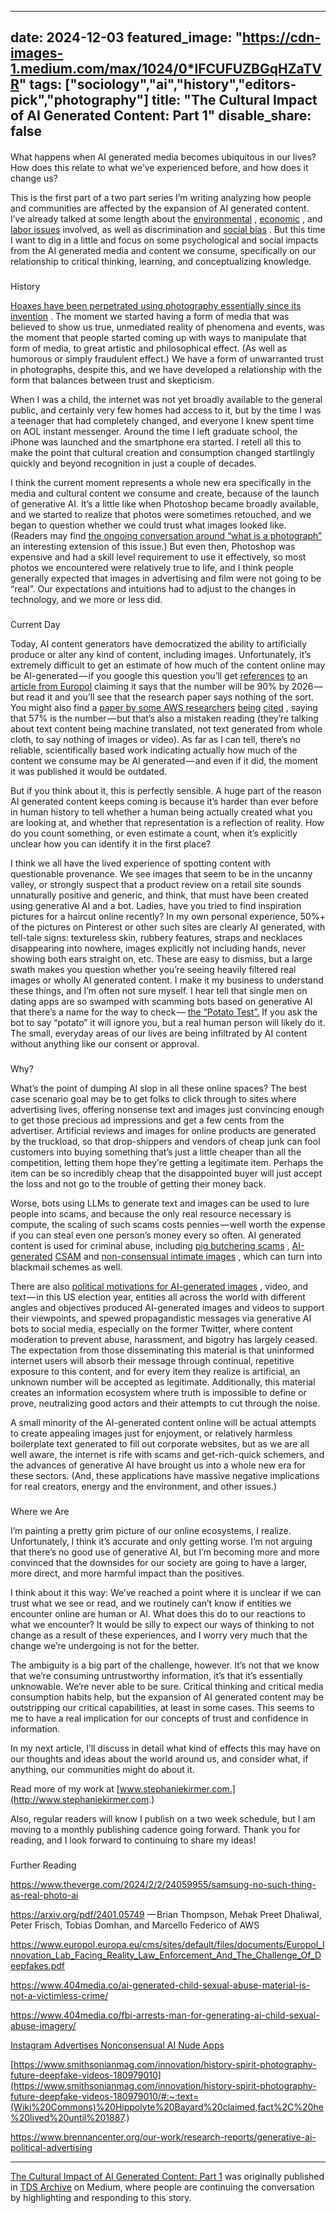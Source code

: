 



---
date: 2024-12-03
featured_image: "https://cdn-images-1.medium.com/max/1024/0*lFCUFUZBGqHZaTVR"
tags: ["sociology","ai","history","editors-pick","photography"]
title: "The Cultural Impact of AI Generated Content: Part 1"
disable_share: false
---
      
#### 
 What happens when AI generated media becomes ubiquitous in our lives? How does this relate to what we’ve experienced before, and how does it change us?



 This is the first part of a two part series I’m writing analyzing how people and communities are affected by the expansion of AI generated content. I’ve already talked at some length about the
 [environmental](https://medium.com/towards-data-science/environmental-implications-of-the-ai-boom-279300a24184) 
 ,
 [economic](https://medium.com/towards-data-science/economics-of-generative-ai-75f550288097) 
 , and
 [labor issues](https://medium.com/towards-data-science/how-human-labor-enables-machine-learning-367feee8bc91) 
 involved, as well as discrimination and
 [social bias](https://medium.com/towards-data-science/a-critical-look-at-ai-image-generation-45001f410147) 
 . But this time I want to dig in a little and focus on some psychological and social impacts from the AI generated media and content we consume, specifically on our relationship to critical thinking, learning, and conceptualizing knowledge.



### 
 History



[Hoaxes have been perpetrated using photography essentially since its invention](https://www.smithsonianmag.com/innovation/history-spirit-photography-future-deepfake-videos-180979010) 
 . The moment we started having a form of media that was believed to show us true, unmediated reality of phenomena and events, was the moment that people started coming up with ways to manipulate that form of media, to great artistic and philosophical effect. (As well as humorous or simply fraudulent effect.) We have a form of unwarranted trust in photographs, despite this, and we have developed a relationship with the form that balances between trust and skepticism.




 When I was a child, the internet was not yet broadly available to the general public, and certainly very few homes had access to it, but by the time I was a teenager that had completely changed, and everyone I knew spent time on AOL instant messenger. Around the time I left graduate school, the iPhone was launched and the smartphone era started. I retell all this to make the point that cultural creation and consumption changed startlingly quickly and beyond recognition in just a couple of decades.




 I think the current moment represents a whole new era specifically in the media and cultural content we consume and create, because of the launch of generative AI. It’s a little like when Photoshop became broadly available, and we started to realize that photos were sometimes retouched, and we began to question whether we could trust what images looked like. (Readers may find
 [the ongoing conversation around “what is a photograph”](https://www.theverge.com/2024/2/2/24059955/samsung-no-such-thing-as-real-photo-ai) 
 an interesting extension of this issue.) But even then, Photoshop was expensive and had a skill level requirement to use it effectively, so most photos we encountered were relatively true to life, and I think people generally expected that images in advertising and film were not going to be “real”. Our expectations and intuitions had to adjust to the changes in technology, and we more or less did.



### 
 Current Day



 Today, AI content generators have democratized the ability to artificially produce or alter any kind of content, including images. Unfortunately, it’s extremely difficult to get an estimate of how much of the content online may be AI-generated — if you google this question you’ll get
 [references](https://www.axios.com/2023/08/28/ai-content-flood-model-collapse) 
[to](https://oodaloop.com/analysis/archive/if-90-of-online-content-will-be-ai-generated-by-2026-we-forecast-a-deeply-human-anti-content-movement-in-response/) 
 an
 [article from Europol](https://www.europol.europa.eu/cms/sites/default/files/documents/Europol_Innovation_Lab_Facing_Reality_Law_Enforcement_And_The_Challenge_Of_Deepfakes.pdf) 
 claiming it says that the number will be 90% by 2026 — but read it and you’ll see that the research paper says nothing of the sort. You might also find a
 [paper by some AWS researchers](https://arxiv.org/pdf/2401.05749) 
[being](https://www.forbes.com.au/news/innovation/is-ai-quietly-killing-itself-and-the-internet/) 
[cited](https://www.windowscentral.com/software-apps/sam-altman-indicated-its-impossible-to-create-chatgpt-without-copyrighted-material) 
 , saying that 57% is the number — but that’s also a mistaken reading (they’re talking about text content being machine translated, not text generated from whole cloth, to say nothing of images or video). As far as I can tell, there’s no reliable, scientifically based work indicating actually how much of the content we consume may be AI generated — and even if it did, the moment it was published it would be outdated.




 But if you think about it, this is perfectly sensible. A huge part of the reason AI generated content keeps coming is because it’s harder than ever before in human history to tell whether a human being actually created what you are looking at, and whether that representation is a reflection of reality. How do you count something, or even estimate a count, when it’s explicitly unclear how you can identify it in the first place?




 I think we all have the lived experience of spotting content with questionable provenance. We see images that seem to be in the uncanny valley, or strongly suspect that a product review on a retail site sounds unnaturally positive and generic, and think, that must have been created using generative AI and a bot. Ladies, have you tried to find inspiration pictures for a haircut online recently? In my own personal experience, 50%+ of the pictures on Pinterest or other such sites are clearly AI generated, with tell-tale signs: textureless skin, rubbery features, straps and necklaces disappearing into nowhere, images explicitly not including hands, never showing both ears straight on, etc. These are easy to dismiss, but a large swath makes you question whether you’re seeing heavily filtered real images or wholly AI generated content. I make it my business to understand these things, and I’m often not sure myself. I hear tell that single men on dating apps are so swamped with scamming bots based on generative AI that there’s a name for the way to check —
 [the “Potato Test”.](https://www.reddit.com/r/Tinder/comments/1aw9w64/always_do_a_potato_test/) 
 If you ask the bot to say “potato” it will ignore you, but a real human person will likely do it. The small, everyday areas of our lives are being infiltrated by AI content without anything like our consent or approval.



### 
 Why?



 What’s the point of dumping AI slop in all these online spaces? The best case scenario goal may be to get folks to click through to sites where advertising lives, offering nonsense text and images just convincing enough to get those precious ad impressions and get a few cents from the advertiser. Artificial reviews and images for online products are generated by the truckload, so that drop-shippers and vendors of cheap junk can fool customers into buying something that’s just a little cheaper than all the competition, letting them hope they’re getting a legitimate item. Perhaps the item can be so incredibly cheap that the disappointed buyer will just accept the loss and not go to the trouble of getting their money back.




 Worse, bots using LLMs to generate text and images can be used to lure people into scams, and because the only real resource necessary is compute, the scaling of such scams costs pennies — well worth the expense if you can steal even one person’s money every so often. AI generated content is used for criminal abuse, including
 [pig butchering scams](https://www.elliptic.co/blog/are-pig-butchering-scammers-using-ai-heres-what-the-latest-trends-show) 
 ,
 [AI-generated](https://www.404media.co/ai-generated-child-sexual-abuse-material-is-not-a-victimless-crime/) 
[CSAM](https://www.404media.co/fbi-arrests-man-for-generating-ai-child-sexual-abuse-imagery/) 
 and
 [non-consensual intimate images](https://www.404media.co/instagram-advertises-nonconsensual-ai-nude-apps/) 
 , which can turn into blackmail schemes as well.




 There are also
 [political motivations for AI-generated images](https://www.brennancenter.org/our-work/research-reports/generative-ai-political-advertising) 
 , video, and text — in this US election year, entities all across the world with different angles and objectives produced AI-generated images and videos to support their viewpoints, and spewed propagandistic messages via generative AI bots to social media, especially on the former Twitter, where content moderation to prevent abuse, harassment, and bigotry has largely ceased. The expectation from those disseminating this material is that uninformed internet users will absorb their message through continual, repetitive exposure to this content, and for every item they realize is artificial, an unknown number will be accepted as legitimate. Additionally, this material creates an information ecosystem where truth is impossible to define or prove, neutralizing good actors and their attempts to cut through the noise.




 A small minority of the AI-generated content online will be actual attempts to create appealing images just for enjoyment, or relatively harmless boilerplate text generated to fill out corporate websites, but as we are all well aware, the internet is rife with scams and get-rich-quick schemers, and the advances of generative AI have brought us into a whole new era for these sectors. (And, these applications have massive negative implications for real creators, energy and the environment, and other issues.)



### 
 Where we Are



 I’m painting a pretty grim picture of our online ecosystems, I realize. Unfortunately, I think it’s accurate and only getting worse. I’m not arguing that there’s no good use of generative AI, but I’m becoming more and more convinced that the downsides for our society are going to have a larger, more direct, and more harmful impact than the positives.




 I think about it this way: We’ve reached a point where it is unclear if we can trust what we see or read, and we routinely can’t know if entities we encounter online are human or AI. What does this do to our reactions to what we encounter? It would be silly to expect our ways of thinking to not change as a result of these experiences, and I worry very much that the change we’re undergoing is not for the better.




 The ambiguity is a big part of the challenge, however. It’s not that we know that we’re consuming untrustworthy information, it’s that it’s essentially unknowable. We’re never able to be sure. Critical thinking and critical media consumption habits help, but the expansion of AI generated content may be outstripping our critical capabilities, at least in some cases. This seems to me to have a real implication for our concepts of trust and confidence in information.




 In my next article, I’ll discuss in detail what kind of effects this may have on our thoughts and ideas about the world around us, and consider what, if anything, our communities might do about it.




 Read more of my work at
 [www.stephaniekirmer.com.](http://www.stephaniekirmer.com.) 




 Also, regular readers will know I publish on a two week schedule, but I am moving to a monthly publishing cadence going forward. Thank you for reading, and I look forward to continuing to share my ideas!



### 
 Further Reading



<https://www.theverge.com/2024/2/2/24059955/samsung-no-such-thing-as-real-photo-ai>




<https://arxiv.org/pdf/2401.05749>
 — Brian Thompson, Mehak Preet Dhaliwal, Peter Frisch, Tobias Domhan, and Marcello Federico of AWS




<https://www.europol.europa.eu/cms/sites/default/files/documents/Europol_Innovation_Lab_Facing_Reality_Law_Enforcement_And_The_Challenge_Of_Deepfakes.pdf>




<https://www.404media.co/ai-generated-child-sexual-abuse-material-is-not-a-victimless-crime/>




<https://www.404media.co/fbi-arrests-man-for-generating-ai-child-sexual-abuse-imagery/>




[Instagram Advertises Nonconsensual AI Nude Apps](https://www.404media.co/instagram-advertises-nonconsensual-ai-nude-apps/) 




[https://www.smithsonianmag.com/innovation/history-spirit-photography-future-deepfake-videos-180979010](https://www.smithsonianmag.com/innovation/history-spirit-photography-future-deepfake-videos-180979010/#:~:text=(Wiki%20Commons)%20Hippolyte%20Bayard%20claimed,fact%2C%20he%20lived%20until%201887.) 




<https://www.brennancenter.org/our-work/research-reports/generative-ai-political-advertising>






---



[The Cultural Impact of AI Generated Content: Part 1](https://medium.com/towards-data-science/the-cultural-impact-of-ai-generated-content-part-1-6e6a8a51800f) 
 was originally published in
 [TDS Archive](https://medium.com/towards-data-science) 
 on Medium, where people are continuing the conversation by highlighting and responding to this story.



